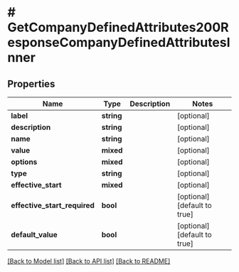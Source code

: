 # # GetCompanyDefinedAttributes200ResponseCompanyDefinedAttributesInner

## Properties

Name | Type | Description | Notes
------------ | ------------- | ------------- | -------------
**label** | **string** |  | [optional]
**description** | **string** |  | [optional]
**name** | **string** |  | [optional]
**value** | **mixed** |  | [optional]
**options** | **mixed** |  | [optional]
**type** | **string** |  | [optional]
**effective_start** | **mixed** |  | [optional]
**effective_start_required** | **bool** |  | [optional] [default to true]
**default_value** | **bool** |  | [optional] [default to true]

[[Back to Model list]](../../README.md#models) [[Back to API list]](../../README.md#endpoints) [[Back to README]](../../README.md)
